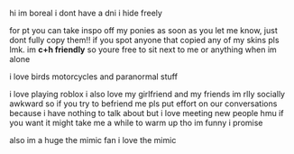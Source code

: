 hi im boreal i dont have a dni i hide freely

for pt you can take inspo off my ponies as soon as you let me know, just dont fully copy them!! if you spot anyone that
copied any of my skins pls lmk. im **c+h friendly** so youre free to sit next to me or anything when im alone

i love birds motorcycles and paranormal stuff

i love playing roblox i also love my girlfriend and my friends im rlly socially awkward so if you try to befriend me
pls put effort on our conversations because i have nothing to talk about but i love meeting new people hmu if you want
it might take me a while to warm up tho im funny i promise 

also im a huge the mimic fan i love the mimic 
